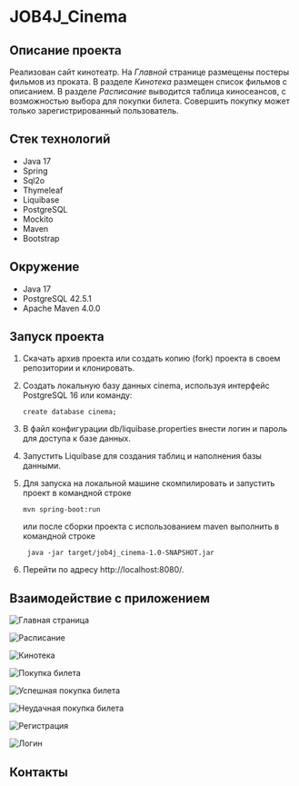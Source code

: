 # JOB4J_Cinema
## Описание проекта
Реализован сайт кинотеатр. 
На *Главной* странице размещены постеры фильмов из проката. В разделе 
*Кинотека* размещен список фильмов с описанием. В разделе *Расписание* 
выводится таблица киносеансов, с возможностью выбора для покупки билета. 
Совершить покупку может только зарегистрированный пользователь.

## Стек технологий
- Java 17
- Spring
- Sql2o
- Thymeleaf
- Liquibase
- PostgreSQL
- Mockito
- Maven
- Bootstrap

## Окружение
- Java 17
- PostgreSQL 42.5.1
- Apache Maven 4.0.0

## Запуск проекта
1. Скачать архив проекта или создать копию (fork) проекта в своем репозитории и клонировать.
2. Создать локальную базу данных cinema, используя интерфейс PostgreSQL 16 или команду:

   ```create database cinema;```

3. В файл конфигурации db/liquibase.properties внести логин и пароль для доступа к базе данных.
4. Запустить Liquibase для создания таблиц и наполнения базы данными.
5. Для запуска на локальной машине скомпилировать и запустить проект в командной строке 

      ```mvn spring-boot:run```
   
   или после сборки проекта с использованием maven выполнить в командной строке

      ``` java -jar target/job4j_cinema-1.0-SNAPSHOT.jar```
6. Перейти по адресу http://localhost:8080/.
## Взаимодействие с приложением
![Главная страница](https://github.com/gretskih/cinema/blob/main/img/index.png)

![Расписание](https://github.com/gretskih/cinema/blob/main/img/raspisanie.png)

![Кинотека](https://github.com/gretskih/cinema/blob/main/img/kinoteka.png)

![Покупка билета](https://github.com/gretskih/cinema/blob/main/img/bye.png)

![Успешная покупка билета](https://github.com/gretskih/cinema/blob/main/img/success.png)

![Неудачная покупка билета](https://github.com/gretskih/cinema/blob/main/img/error.png)

![Регистрация](https://github.com/gretskih/cinema/blob/main/img/registration.png)

![Логин](https://github.com/gretskih/cinema/blob/main/img/login.png)
## Контакты
